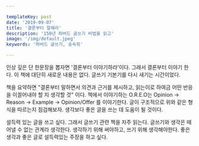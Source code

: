 ```yaml
---

templateKey: post
date: '2019-09-07'
title: '결론부터 말해라'
description: '150년 하버드 글쓰기 비법을 읽고'
image: '/img/default.jpeg'
keywords: '하버드 글쓰기, 송숙희'

---
```


인상 깊은 단 한문장을 뽑자면 '결론부터 이야기하라'이다. 그래서 결론부터 이야기 한다. 이 책에 대단히 새로운 내용은 없다. 글쓰기 기본기를 다시 새기는 시간이었다.

책을 요약하면 "결론부터 말하면서 의견과 근거를 제시하고, 읽는이로 하여금 어떤 반응을 이끌어내야 할 지 생각할 것" 이다. 책에서 이야기하는 O.R.E.O는 Opinion → Reason → Example → Opinion/Offer 를 이야기한다. 글이 구조적으로 위와 같은 형식을 따르는지 점검해보자. 생각보다 좋은 글을 쓰는 데 도움이 될 것이다.

설득력 있는 글을 쓰고 싶다. 그래서 글쓰기 관련 책을 자주 읽는다. 글쓰기와 생각은 떼어낼 수 없는 관계라 생각한다. 생각하기 위해 써야하고, 쓰기 위해 생각해야한다. 좋은 생각과 좋은 글로 설득력있는 주장을 하고 싶다.
